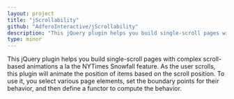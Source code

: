```yaml
---
layout: project
title: "jScrollability"
github: "AdferoInteractive/jScrollability"
description: "This jQuery plugin helps you build single-scroll pages with complex scroll-based animations. Performance focused and mobile ready."
type: minor
---
```


This jQuery plugin helps you build single-scroll pages with complex scroll-based animations a la the NYTimes Snowfall feature. As the user scrolls, this plugin will animate the position of items based on the scroll position. To use it, you select various page elements, set the boundary points for their behavior, and then define a functor to compute the behavior.
